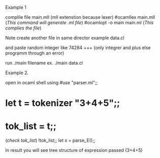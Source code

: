 Example 1

complile file main.mll (mll extenstion because lexer)
#ocamllex main.mll
(*This command will generate .ml file*)
#ocamlopt -o main main.ml
(*This complies the file*)

Note create another file in same director example data.cl 

and paste random integer like 74284 +++ (only integrer  and plus else programm through an error)

run ./main filename
ex. ./main data.cl

Example 2.

open in ocaml shell using  #use "parser.ml";;
# let t =  tokenizer "3+4+5";;
# tok_list = t;;
(*check tok_list*)
!tok_list;;
let x  = parse_E();;

In result you will see tree structure of expression passed (3+4+5)